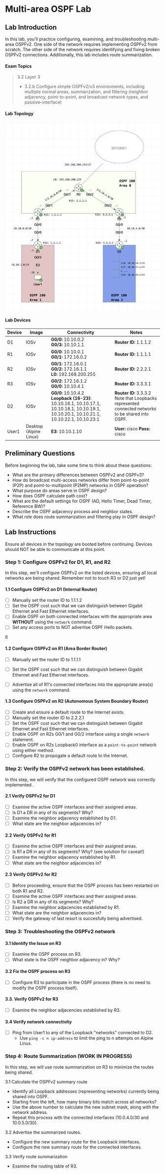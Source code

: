 # Multi-area OSPF Lab

## Lab Introduction
In this lab, you'll practice configuring, examining, and troubleshooting multi-area OSPFv2.
One side of the network requires implementing OSPFv2 from scratch.
The other side of the network requires identifying and fixing broken OSPFv2 connections.
Additionally, this lab includes route summarization.

#### Exam Topics
> 3.2 Layer 3
>
> - 3.2.b Configure simple OSPFv2/v3 environments, including multiple normal areas, summarization, and filtering (neighbor adjacency, point-to-point, and broadcast network types, and passive-interface)

#### Lab Topology
![OSPF Lab Topology](./Images/ospf-lab-topology.png)

#### Lab Devices
| Device | Image | Connectivity | Notes |
| ----------- | ----------- | ----------- | ----------- | 
| D1 | IOSv | **G0/0:** 10.10.0.2 <br> **G0/3:** 10.10.1.1 | **Router ID:** 1.1.1.2 |
| R1 | IOSv | **G0/0:** 10.10.0.1 <br> **G0/1:** 172.16.0.2 | **Router ID:** 1.1.1.1 | 
| R2 | IOSv | **G0/1:** 172.16.0.1 <br> **G0/2:** 172.16.1.1 <br> **L0:** 192.168.200.255 | **Router ID:** 2.2.2.1 |
| R3 | IOSv | **G0/2:** 172.16.1.2 <br> **G0/0:** 10.10.4.1 | **Router ID:** 3.3.3.1 |
| D2 | IOSv | **G0/0:** 10.10.4.2 <br> **Loopback (16-23):** <br> 10.10.16.1, 10.10.17.1, 10.10.18.1, 10.10.19.1, 10.10.20.1, 10.10.21.1, 10.10.22.1, 10.10.23.1| **Router ID:** 3.3.3.2 <br> Note that Loopbacks represented connected networks to be shared into OSPF.|
| User1| Desktop (Alpine Linux) | **E3:** 10.10.1.10| **User:** cisco  **Pass:** cisco |


## Preliminary Questions
Before beginning the lab, take some time to think about these questions:
- What are the primary differences between OSPFv2 and OSPFv3?
- How do broadcast multi-access networks differ from point-to-point (P2P) and point-to-multipoint (P2MP) networks in OSPF operation?
- What purpose do areas serve in OSPF design?
- How does OSPF calculate path cost?
- What are the default settings for OSPF (AD, Hello Timer, Dead Timer, Reference BW)?
- Describe the OSPF adjacency process and neighbor states.
- What role does route summarization and filtering play in OSPF design?

## Lab Instructions
Ensure all devices in the topology are booted before continuing. 
Devices should NOT be able to communicate at this point.

### Step 1: Configure OSPFv2 for D1, R1, and R2
In this step, we'll configure OSPFv2 on the listed devices, ensuring all local networks are being shared.
Remember not to touch R3 or D2 just yet!

#### 1.1 Configure OSPFv2 on D1 (Internal Router)
- [ ] Manually set the router ID to 1.1.1.2
- [ ] Set the OSPF cost such that we can distinguish between Gigabit Ethernet and Fast Ethernet interfaces.
- [ ] Enable OSPF on both connected interfaces with the appropriate area **WITHOUT** using the ```network``` command.
- [ ] Set any access ports to NOT advertise OSPF Hello packets.

ß
#### 1.2 Configure OSPFv2 on R1 (Area Border Router)
- [ ] Manually set the router ID to 1.1.1.1
- [ ] Set the OSPF cost such that we can distinguish between Gigabit Ethernet and Fast Ethernet interfaces.
- [ ] Advertise all of R1's connected interfaces into the appropriate area(s) using the ```network``` command.


#### 1.3 Configure OSPFv2 on R2 (Autonomous System Boundary Router)
- [ ] Create and ensure a default route to the Internet exists.
- [ ] Manually set the router ID to 2.2.2.1
- [ ] Set the OSPF cost such that we can distinguish between Gigabit Ethernet and Fast Ethernet interfaces.
- [ ] Enable OSPF on R2s G0/1 and G0/2 interface using a single ```network``` statement.
- [ ] Enable OSPF on R2s Loopback0 interface as a ```point-to-point``` network using either method.
- [ ] Configure R2 to propogate a default route to the Internet.

### Step 2: Verify the OSPFv2 network has been established.
In this step, we will verify that the configured OSPF network was correctly implemented.

#### 2.1 Verify OSPFv2 for D1
- [ ] Examine the active OSPF interfaces and their assigned areas.
- [ ] Is D1 a DR in any of its segments? Why?
- [ ] Examine the neighbor adjacency established by D1.
- [ ] What state are the neighbor adjacencies in?

#### 2.2 Verify OSPFv2 for R1
- [ ] Examine the active OSPF interfaces and their assigned areas.
- [ ] Is R1 a DR in any of its segments? Why? (see solution for caveat!)
- [ ] Examine the neighbor adjacency established by R1.
- [ ] What state are the neighbor adjacencies in?

#### 2.3 Verify OSPFv2 for R2
- [ ] Before proceeding, ensure that the OSPF process has been restarted on both R1 and R2.
- [ ] Examine the active OSPF interfaces and their assigned areas.
- [ ] Is R2 a DR in any of its segments? Why?
- [ ] Examine the neighbor adjacencies established by R1.
- [ ] What state are the neighbor adjacencies in?
- [ ] Verify the gateway of last resort is succesfully being advertised.   
  
### Step 3: Troubleshooting the OSPFv2 network

#### 3.1 Identify the Issue on R3
- [ ] Examine the OSPF process on R3.
- [ ] What state is the OSPF neighbor adjacency in? Why?

#### 3.2 Fix the OSPF process on R3
- [ ] Configure R3 to participate in the OSPF process (there is no need to modify the OSPF process itself).

#### 3.3. Verify OSPFv2 for R3
- [ ] Examine the neighbor adjacencies established by R3.

#### 3.4 Verify network connectivity 
- [ ] Ping from User1 to any of the Loopback "networks" connected to D2.
    - Use ```ping -c n ip-address``` to limit the ping to n attempts on Alpine Linux.

### Step 4: Route Summarization (WORK IN PROGRESS)
In this step, we will use route summarization on R3 to minimize the routes being shared.

3.1 Calculate the OSPFv2 summary route
- Identify all Loopback addresses (representing networks) currently being shared into OSPF.
- Starting from the left, how many binary bits match across all networks?
- Use the above number to calculate the new subnet mask, along with the network address.
- Repeat this process with the connected interfaces (10.0.4.0/30 and 10.0.5.0/30).

3.2 Advertise the summarized routes.
- Configure the new summary route for the Loopback interfaces.
- Configure the new summary route for the connected interfaces.

3.3 Verify route summarization
- Examine the routing table of R3.
